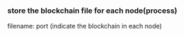 ### store the blockchain file for each node(process)
filename: port (indicate the blockchain in each node)